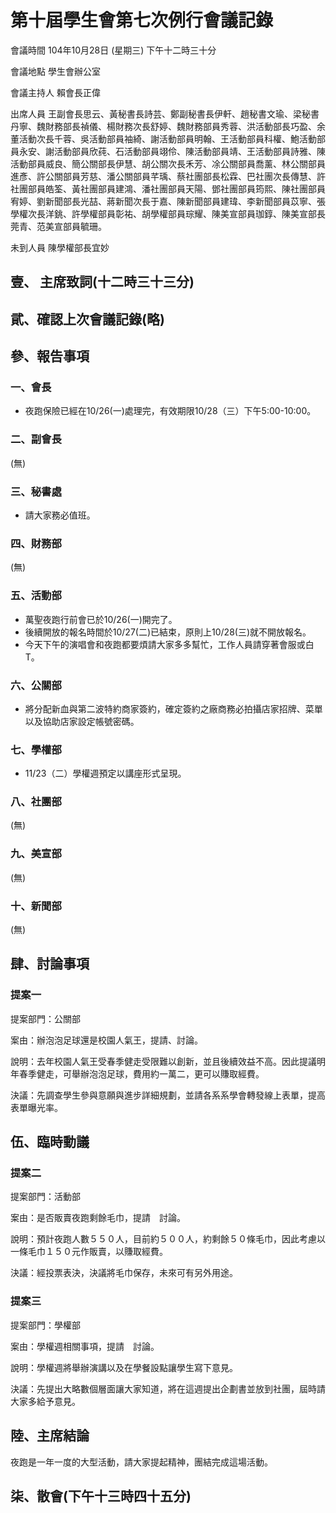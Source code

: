 第十屆學生會第七次例行會議記錄
===

會議時間	104年10月28日 (星期三) 下午十二時三十分

會議地點	學生會辦公室

會議主持人	賴會長正偉

出席人員	王副會長思云、黃秘書長詩芸、鄭副秘書長伊軒、趙秘書文瑜、梁秘書丹寧、魏財務部長禎儀、楊財務次長舒婷、魏財務部員秀蓉、洪活動部長巧盈、余董活動次長千蓉、吳活動部員袖綺、謝活動部員明翰、王活動部員科權、鮑活動部員永安、謝活動部員欣莼、石活動部員翊伶、陳活動部員靖、王活動部員詩雅、陳活動部員威良、簡公關部長伊慧、胡公關次長禾芳、凃公關部員喬薰、林公關部員進彥、許公關部員芳慈、潘公關部員芊瑀、蔡社團部長松霖、巴社團次長傳慧、許社團部員皓筌、黃社團部員建鴻、潘社團部員天陽、鄧社團部員筠熙、陳社團部員宥婷、劉新聞部長光喆、蔣新聞次長于嘉、陳新聞部員建瑋、李新聞部員苡寧、張學權次長洋銚、許學權部員彰祐、胡學權部員琮耀、陳美宣部員珈錞、陳美宣部長莞青、范美宣部員毓珊。

未到人員	陳學權部長宜妙

## 壹、	主席致詞(十二時三十三分)
## 貮、確認上次會議記錄(略)
## 參、報告事項

### 一、會長

- 夜跑保險已經在10/26(一)處理完，有效期限10/28（三）下午5:00-10:00。

### 二、副會長

(無)

### 三、秘書處

- 請大家務必值班。

### 四、財務部 
    
(無)

### 五、活動部

- 萬聖夜跑行前會已於10/26(一)開完了。
- 後續開放的報名時間於10/27(二)已結束，原則上10/28(三)就不開放報名。
- 今天下午的演唱會和夜跑都要煩請大家多多幫忙，工作人員請穿著會服或白T。

### 六、公關部

- 將分配新血與第二波特約商家簽約，確定簽約之廠商務必拍攝店家招牌、菜單以及協助店家設定帳號密碼。

### 七、學權部

- 11/23（二）學權週預定以講座形式呈現。

### 八、社團部 
    
(無)

### 九、美宣部
    
(無)

### 十、新聞部
    
(無)

## 肆、討論事項

### 提案一
提案部門：公關部

案由：辦泡泡足球還是校園人氣王，提請、討論。

說明：去年校園人氣王受春季健走受限難以創新，並且後續效益不高。因此提議明年春季健走，可舉辦泡泡足球，費用約一萬二，更可以賺取經費。

決議：先調查學生參與意願與進步詳細規劃，並請各系系學會轉發線上表單，提高表單曝光率。

## 伍、臨時動議
### 提案二
提案部門：活動部

案由：是否販賣夜跑剩餘毛巾，提請　討論。

說明：預計夜跑人數５５０人，目前約５００人，約剩餘５０條毛巾，因此考慮以一條毛巾１５０元作販賣，以賺取經費。

決議：經投票表決，決議將毛巾保存，未來可有另外用途。

### 提案三
提案部門：學權部

案由：學權週相關事項，提請　討論。

說明：學權週將舉辦演講以及在學餐設點讓學生寫下意見。

決議：先提出大略數個層面讓大家知道，將在這週提出企劃書並放到社團，屆時請大家多給予意見。

## 陸、主席結論

夜跑是一年一度的大型活動，請大家提起精神，團結完成這場活動。

## 柒、散會(下午十三時四十五分)

